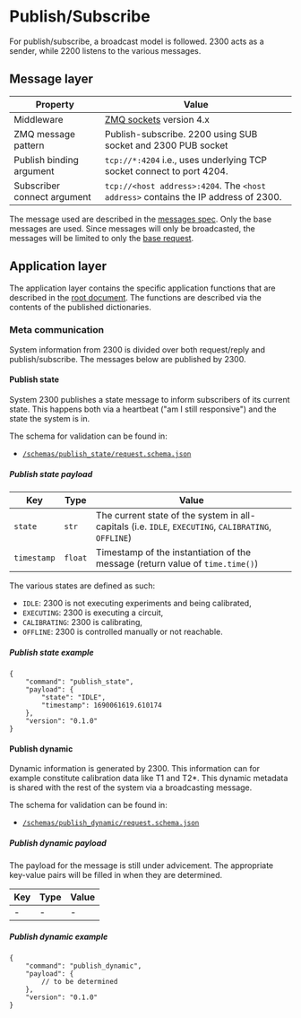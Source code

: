 # Publish/Subscribe

For publish/subscribe, a broadcast model is followed. 2300 acts as a sender, while 2200 listens to the various messages.

## Message layer

| Property | Value |
| --- | --- |
| Middleware | [ZMQ sockets](<https://zeromq.org>) version 4.x |
| ZMQ message pattern | Publish-subscribe. 2200 using SUB socket and 2300 PUB socket |
| Publish binding argument | `tcp://*:4204` i.e., uses underlying TCP socket connect to port 4204. |
| Subscriber connect argument | `tcp://<host address>:4204`. The `<host address>` contains the IP address of 2300. |

The message used are described in the [messages spec](../messages.md). Only the base messages are used. Since messages
will only be broadcasted, the messages will be limited to only the [base request](../messages.md#base-request).

## Application layer

The application layer contains the specific application functions that are described in the
[root document](../index.md). The functions are described via the contents of the published dictionaries.

### Meta communication

System information from 2300 is divided over both request/reply and publish/subscribe. The messages below are published
by 2300.

#### Publish state

System 2300 publishes a state message to inform subscribers of its current state. This happens both via a heartbeat
("am I still responsive") and the state the system is in.

The schema for validation can be found in:

* [`/schemas/publish_state/request.schema.json`](../../schemas/publish_state/message.schema.json)

##### Publish state payload

| Key | Type | Value |
| --- | --- | --- |
| `state` | `str` | The current state of the system in all-capitals (i.e. `IDLE`, `EXECUTING`, `CALIBRATING`, `OFFLINE`) |
| `timestamp` | `float` | Timestamp of the instantiation of the message (return value of `time.time()`) |

The various states are defined as such:

* `IDLE`: 2300 is not executing experiments and being calibrated,
* `EXECUTING`: 2300 is executing a circuit,
* `CALIBRATING`: 2300 is calibrating,
* `OFFLINE`: 2300 is controlled manually or not reachable.

##### Publish state example

```jsonc
{
    "command": "publish_state",
    "payload": {
        "state": "IDLE",
        "timestamp": 1690061619.610174
    },
    "version": "0.1.0"
}
```

#### Publish dynamic

Dynamic information is generated by 2300. This information can for example constitute calibration data like T1 and T2*.
This dynamic metadata is shared with the rest of the system via a broadcasting message.

The schema for validation can be found in:

* [`/schemas/publish_dynamic/request.schema.json`](../../schemas/publish_dynamic/message.schema.json)

##### Publish dynamic payload

The payload for the message is still under advicement. The appropriate key-value pairs will be filled in when they are
determined.

| Key | Type | Value |
| --- | --- | --- |
| - | - | - |

##### Publish dynamic example

```jsonc
{
    "command": "publish_dynamic",
    "payload": {
        // to be determined
    },
    "version": "0.1.0"
}
```
